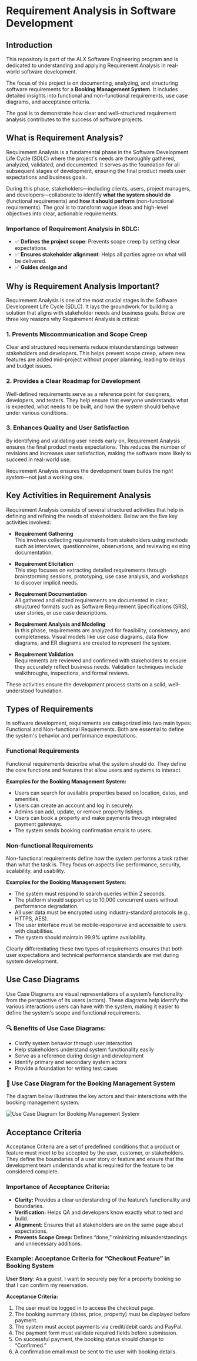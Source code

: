 # Requirement Analysis in Software Development

## Introduction
This repository is part of the ALX Software Engineering program and is dedicated to understanding and applying Requirement Analysis in real-world software development.

The focus of this project is on documenting, analyzing, and structuring software requirements for a **Booking Management System**. It includes detailed insights into functional and non-functional requirements, use case diagrams, and acceptance criteria.

The goal is to demonstrate how clear and well-structured requirement analysis contributes to the success of software projects.

## What is Requirement Analysis?

Requirement Analysis is a fundamental phase in the Software Development Life Cycle (SDLC) where the project's needs are thoroughly gathered, analyzed, validated, and documented. It serves as the foundation for all subsequent stages of development, ensuring the final product meets user expectations and business goals.

During this phase, stakeholders—including clients, users, project managers, and developers—collaborate to identify **what the system should do** (functional requirements) and **how it should perform** (non-functional requirements). The goal is to transform vague ideas and high-level objectives into clear, actionable requirements.

### Importance of Requirement Analysis in SDLC:
- ✅ **Defines the project scope**: Prevents scope creep by setting clear expectations.
- ✅ **Ensures stakeholder alignment**: Helps all parties agree on what will be delivered.
- ✅ **Guides design and**

## Why is Requirement Analysis Important?

Requirement Analysis is one of the most crucial stages in the Software Development Life Cycle (SDLC). It lays the groundwork for building a solution that aligns with stakeholder needs and business goals. Below are three key reasons why Requirement Analysis is critical:

### 1. Prevents Miscommunication and Scope Creep
Clear and structured requirements reduce misunderstandings between stakeholders and developers. This helps prevent scope creep, where new features are added mid-project without proper planning, leading to delays and budget issues.

### 2. Provides a Clear Roadmap for Development
Well-defined requirements serve as a reference point for designers, developers, and testers. They help ensure that everyone understands what is expected, what needs to be built, and how the system should behave under various conditions.

### 3. Enhances Quality and User Satisfaction
By identifying and validating user needs early on, Requirement Analysis ensures the final product meets expectations. This reduces the number of revisions and increases user satisfaction, making the software more likely to succeed in real-world use.

Requirement Analysis ensures the development team builds the *right system*—not just a working one.

## Key Activities in Requirement Analysis

Requirement Analysis consists of several structured activities that help in defining and refining the needs of stakeholders. Below are the five key activities involved:

- **Requirement Gathering**  
  This involves collecting requirements from stakeholders using methods such as interviews, questionnaires, observations, and reviewing existing documentation.

- **Requirement Elicitation**  
  This step focuses on extracting detailed requirements through brainstorming sessions, prototyping, use case analysis, and workshops to discover implicit needs.

- **Requirement Documentation**  
  All gathered and elicited requirements are documented in clear, structured formats such as Software Requirement Specifications (SRS), user stories, or use case descriptions.

- **Requirement Analysis and Modeling**  
  In this phase, requirements are analyzed for feasibility, consistency, and completeness. Visual models like use case diagrams, data flow diagrams, and ER diagrams are created to represent the system.

- **Requirement Validation**  
  Requirements are reviewed and confirmed with stakeholders to ensure they accurately reflect business needs. Validation techniques include walkthroughs, inspections, and formal reviews.

These activities ensure the development process starts on a solid, well-understood foundation.
## Types of Requirements

In software development, requirements are categorized into two main types: Functional and Non-functional Requirements. Both are essential to define the system's behavior and performance expectations.

### Functional Requirements

Functional requirements describe what the system should do. They define the core functions and features that allow users and systems to interact.

**Examples for the Booking Management System:**
- Users can search for available properties based on location, dates, and amenities.
- Users can create an account and log in securely.
- Admins can add, update, or remove property listings.
- Users can book a property and make payments through integrated payment gateways.
- The system sends booking confirmation emails to users.

### Non-functional Requirements

Non-functional requirements define how the system performs a task rather than what the task is. They focus on aspects like performance, security, scalability, and usability.

**Examples for the Booking Management System:**
- The system must respond to search queries within 2 seconds.
- The platform should support up to 10,000 concurrent users without performance degradation.
- All user data must be encrypted using industry-standard protocols (e.g., HTTPS, AES).
- The user interface must be mobile-responsive and accessible to users with disabilities.
- The system should maintain 99.9% uptime availability.

Clearly differentiating these two types of requirements ensures that both user expectations and technical performance standards are met during system development.
## Use Case Diagrams

Use Case Diagrams are visual representations of a system’s functionality from the perspective of its users (actors). These diagrams help identify the various interactions users can have with the system, making it easier to define the system's scope and functional requirements.

### 🔍 Benefits of Use Case Diagrams:
- Clarify system behavior through user interaction
- Help stakeholders understand system functionality easily
- Serve as a reference during design and development
- Identify primary and secondary system actors
- Provide a foundation for writing test cases

### 🧭 Use Case Diagram for the Booking Management System

The diagram below illustrates the key actors and their interactions with the booking management system.

![Use Case Diagram for Booking Management System](alx-booking-uc.png)
## Acceptance Criteria

Acceptance Criteria are a set of predefined conditions that a product or feature must meet to be accepted by the user, customer, or stakeholders. They define the boundaries of a user story or feature and ensure that the development team understands what is required for the feature to be considered complete.

### Importance of Acceptance Criteria:
- **Clarity:** Provides a clear understanding of the feature’s functionality and boundaries.
- **Verification:** Helps QA and developers know exactly what to test and build.
- **Alignment:** Ensures that all stakeholders are on the same page about expectations.
- **Prevents Scope Creep:** Defines “done,” minimizing misunderstandings and unnecessary additions.

### Example: Acceptance Criteria for “Checkout Feature” in Booking System

**User Story**: As a guest, I want to securely pay for a property booking so that I can confirm my reservation.

**Acceptance Criteria:**
1. The user must be logged in to access the checkout page.
2. The booking summary (dates, price, property) must be displayed before payment.
3. The system must accept payments via credit/debit cards and PayPal.
4. The payment form must validate required fields before submission.
5. On successful payment, the booking status should change to “Confirmed.”
6. A confirmation email must be sent to the user with booking details.
